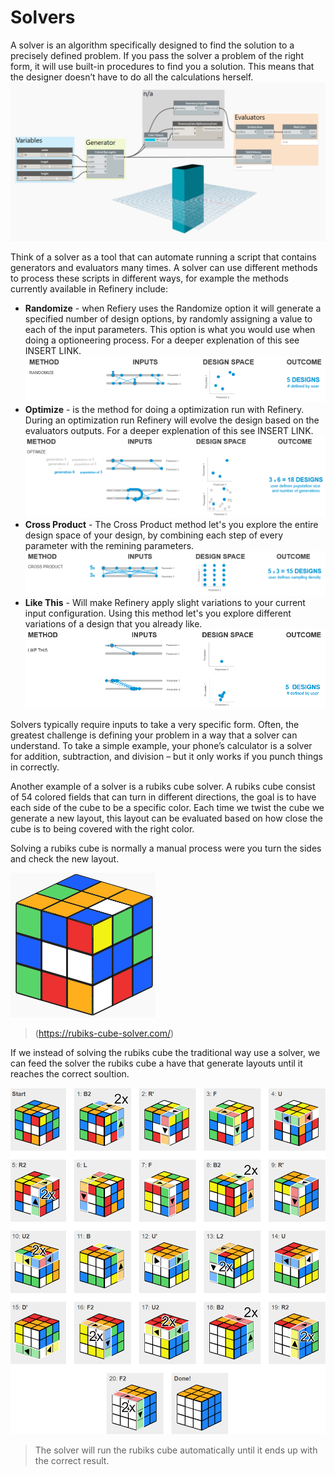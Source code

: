 # Solvers

A solver is an algorithm specifically designed to find the solution to a precisely defined problem. If you pass the solver a problem of the right form, it will use built-in procedures to find you a solution. This means that the designer doesn’t have to do all the calculations herself. 
![Refinery's Randomize method](Images/5_04_solver-dynamo.png)

Think of a solver as a tool that can automate running a script that contains generators and evaluators many times. A solver can use different methods to process these scripts in different ways, for example the methods currently available in Refinery include:

* **Randomize** - when Refiery uses the Randomize option it will generate a specified number of design options, by randomly assigning a value to each of the input parameters. This option is what you would use when doing a optioneering process. For a deeper explenation of this see INSERT LINK.
![Refinery's Randomize method](Images/5_04_randomize.png)
* **Optimize** - is the method for doing a optimization run with Refinery. During an optimization run Refinery will evolve the design based on the evaluators outputs. For a deeper explenation of this see INSERT LINK.
![Refinery's Randomize method](Images/5_04_optimize.png)
* **Cross Product** - The Cross Product method let's you explore the entire design space of your design, by combining each step of every parameter with the remining parameters.
![Refinery's Randomize method](Images/5_04_cross_product.png)
* **Like This** - Will make Refinery apply slight variations to your current input configuration. Using this method let's you explore different variations of a design that you already like.
![Refinery's Randomize method](Images/5_04_like_this.png)

Solvers typically require inputs to take a very specific form. Often, the greatest challenge is defining your problem in a way that a solver can understand. To take a simple example, your phone’s calculator is a solver for addition, subtraction, and division – but it only works if you punch things in correctly.

Another example of a solver is a rubiks cube solver. A rubiks cube consist of 54 colored fields that can turn in different directions, the goal is to have each side of the cube to be a specific color. Each time we twist the cube we generate a new layout, this layout can be evaluated based on how close the cube is to being covered with the right color. 

Solving a rubiks cube is normally a manual process were you turn the sides and check the new layout.

![Rubik's cube](Images/5_04_rubiks-scramble.png)
>(https://rubiks-cube-solver.com/)

If we instead of solving the rubiks cube the traditional way use a solver, we can feed the solver the rubiks cube a have that generate layouts until it reaches the correct soultion.

![Rubik's cube solution](Images/5_04_rubiks-solution.png)
>The solver will run the rubiks cube automatically until it ends up with the correct result.